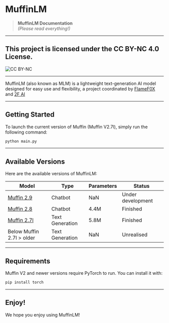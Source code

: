 # MuffinLM

> **MuffinLM Documentation**  
> *(Please read everything!)*

---

## **This project is licensed under the CC BY-NC 4.0 License.**
![CC BY-NC]( https://mirrors.creativecommons.org/presskit/buttons/88x31/svg/by-nc.svg " ")

---

MuffinLM (also known as MLM) is a lightweight text-generation AI model designed for easy use and flexibility, a project coordinated by [FlameF0X](https://github.com/FlameF0X/) and [2F AI](https://github.com/2F-AI)

---

## Getting Started

To launch the current version of Muffin (Muffin V2.7l), simply run the following command:

```bash
python main.py
```

---

## Available Versions

Here are the available versions of MuffinLM:

|                                      **Model**                                   |    **Type**     | **Parameters** |     **Status**    |
|----------------------------------------------------------------------------------|-----------------|----------------|-------------------|
|       [Muffin 2.9](https://github.com/2F-AI/MuffinLM-Beta/tree/muffin-2.9)       |     Chatbot     |       NaN      | Under development |
|       [Muffin 2.8](https://github.com/2F-AI/MuffinLM-Beta/tree/muffin-2.8)       |     Chatbot     |      4.4M      |      Finished     |
|       [Muffin 2.7l](https://github.com/2F-AI/MuffinLM-Beta/tree/muffin-2.7)      | Text Generation |      5.8M      |      Finished     |
|                                Below Muffin 2.7l > older                         | Text Generation |       NaN      |     Unrealised    |
---

## Requirements

Muffin V2 and newer versions require PyTorch to run. You can install it with:

```bash
pip install torch
```

---

## Enjoy!

We hope you enjoy using MuffinLM!
